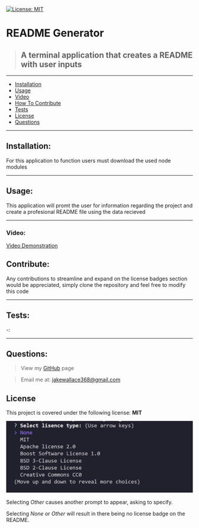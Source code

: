 

  [![License: MIT](https://img.shields.io/badge/License-MIT-yellow.svg)](https://opensource.org/licenses/MIT)
  # README Generator
  > ## A terminal application that creates a README with user inputs
  ***

  - [Installation](#Installation)
  - [Usage](#Usage)
  - [Video](#Video)
  - [How To Contribute](#Contribute)
  - [Tests](#Tests)
  - [License](#License)
  - [Questions](#Questions)
  
  ***
  ## Installation:
  For this application to function users must download the used node modules
  ***
  ## Usage:
  This application will promt the user for information regarding the project and create a profesional README file using the data recieved 
  ***
  ### Video:
  [Video Demonstration](https://drive.google.com/file/d/1gtg9HQaQioe21RWXwTphP7S1Rv5aQica/view?usp=sharing)
  ## Contribute:
  Any contributions to streamline and expand on the license badges section would be appreciated, simply clone the repository and feel free to modify this code
  ***
  ## Tests:
  -:
  ***
  ## Questions:
  > View my [GitHub](https://github.com/Jake-W95) page
  
  > Email me at: jakewallace368@gmail.com
## License
  This project is covered under the following license: **MIT**       


 
 
 
 
 
 
 
 
 
 
 
 
 
 ![lisences](https://github.com/Jake-W95/README_Generator/blob/main/images/Lisence_Section.png)
 
 Selecting _Other_ causes another prompt to appear, asking to specify.
 
 Selecting _None_ or _Other_ will result in there being no license badge on the README.
